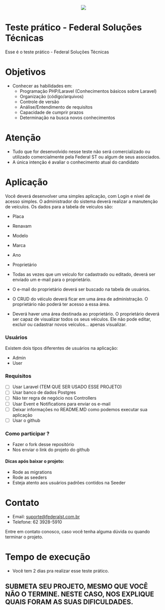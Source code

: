 <p align="center"><img src="http://site.federalst.com.br/fsmail.jpg"></p>


# Teste prático - Federal Soluções Técnicas

Esse é o teste prático - Federal Soluções Técnicas

# Objetivos
  - Conhecer as habilidades em:
    - Programação PHP/Laravel (Conhecimentos básicos sobre Laravel)
    - Organização (código/arquivos)
    - Controle de versão
    - Análise/Entendimento de requisitos
    - Capacidade de cumprir prazos
    - Determinação na busca novos conhecimentos

# Atenção
  - Tudo que for desenvolvido nesse teste não será comercializado ou utilizado comercialmente pela Federal ST ou algum de seus associados.
  - A única intenção é avaliar o conhecimento atual do candidato

# Aplicação
Você deverá desenvolver uma simples aplicação, com Login e nível de acesso simples.
O administrador do sistema deverá realizar a manutenção de veículos. Os dados para a tabela de veículos são:

 - Placa
 - Renavam
 - Modelo
 - Marca
 - Ano
 - Proprietário
 
- Todas as vezes que um veículo for cadastrado ou editado, deverá ser enviado um e-mail para o proprietário.
- O e-mail do proprietário deverá ser buscado na tabela de usuários.
- O CRUD do véiculo deverá ficar em uma área de administração. O proprietário não poderá ter acesso a essa área. 
- Deverá haver uma área destinada ao proprietário. O proprietário deverá ser capaz de visualizar todos os seus véiculos. Ele não pode editar, excluir ou cadastrar novos veículos... apenas visualizar.

### Usuários
Existem dois tipos diferentes de usuários na aplicação:
- Admin
- User

### Requisitos
- [ ] Usar Laravel (TEM QUE SER USADO ESSE PROJETO)
- [ ] Usar banco de dados Postgres
- [ ] Não ter regra de negócio nos Controllers
- [ ] Usar Event e Notifications para enviar os e-mail
- [ ] Deixar informações no README.MD como podemos executar sua aplicação
- [ ] Usar o github 

### Como participar ?
- Fazer o fork desse repositório
- Nos enviar o link do projeto do github

#### Dicas após baixar o projeto:
- Rode as migrations
- Rode as seeders
- Esteja atento aos usuários padrões contidos na Seeder


# Contato
- Email: suporte@federalst.com.br
- Telefone: 62 3928-5910 

Entre em contato conosco, caso você tenha alguma dúvida ou quando terminar o projeto.

# Tempo de execução
- Você tem 2 dias pra realizar esse teste prático.

## SUBMETA SEU PROJETO, MESMO QUE VOCÊ NÃO O TERMINE. NESTE CASO, NOS EXPLIQUE QUAIS FORAM AS SUAS DIFICULDADES. 
